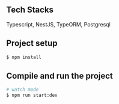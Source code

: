 ## Tech Stacks

Typescript, NestJS, TypeORM, Postgresql

## Project setup

```bash
$ npm install
```

## Compile and run the project

```bash
# watch mode
$ npm run start:dev
```
